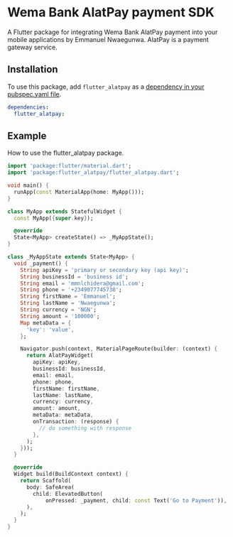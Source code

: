 # Wema Bank AlatPay payment SDK

A Flutter package for integrating Wema Bank AlatPay payment into your mobile applications by Emmanuel Nwaegunwa. AlatPay is a payment gateway service.

## Installation

To use this package, add `flutter_alatpay` as a [dependency in your pubspec.yaml file](https://flutter.io/platform-plugins/).

```yaml
dependencies:
  flutter_alatpay:
```

## Example

How to use the flutter_alatpay package.

```dart
import 'package:flutter/material.dart';
import 'package:flutter_alatpay/flutter_alatpay.dart';

void main() {
  runApp(const MaterialApp(home: MyApp()));
}

class MyApp extends StatefulWidget {
  const MyApp({super.key});

  @override
  State<MyApp> createState() => _MyAppState();
}

class _MyAppState extends State<MyApp> {
  void _payment() {
    String apiKey = 'primary or secondary key (api key)';
    String businessId = 'business id';
    String email = 'mmnlchidera@gmail.com';
    String phone = '+2349077745730';
    String firstName = 'Emmanuel';
    String lastName = 'Nwaegunwa';
    String currency = 'NGN';
    String amount = '100000';
    Map metaData = {
      'key': 'value',
    };

    Navigator.push(context, MaterialPageRoute(builder: (context) {
      return AlatPayWidget(
        apiKey: apiKey,
        businessId: businessId,
        email: email,
        phone: phone,
        firstName: firstName,
        lastName: lastName,
        currency: currency,
        amount: amount,
        metaData: metaData,
        onTransaction: (response) {
          // do something with response
        },
      );
    }));
  }

  @override
  Widget build(BuildContext context) {
    return Scaffold(
      body: SafeArea(
        child: ElevatedButton(
            onPressed: _payment, child: const Text('Go to Payment')),
      ),
    );
  }
}
```
